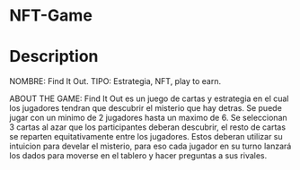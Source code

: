 # NFT-Game
# Description
NOMBRE: Find It Out.
TIPO: Estrategia, NFT, play to earn.

ABOUT THE GAME: Find It Out es un juego de cartas y estrategia en el cual los jugadores tendran que descubrir el misterio que hay detras. Se puede jugar con un minimo de 2 jugadores hasta un maximo de 6. Se seleccionan 3 cartas al azar que los participantes deberan descubrir, el resto de cartas se reparten equitativamente entre los jugadores. Estos deberan utilizar su intuicion para develar el misterio, para eso cada jugador en su turno lanzará los dados para moverse en el tablero y hacer preguntas a sus rivales.

